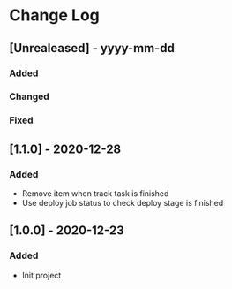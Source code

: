 # Change Log

## [Unrealeased] - yyyy-mm-dd

### Added
 
### Changed
 
### Fixed

## [1.1.0] - 2020-12-28

### Added
- Remove item when track task is finished
- Use deploy job status to check deploy stage is finished

## [1.0.0] - 2020-12-23

### Added
- Init project
